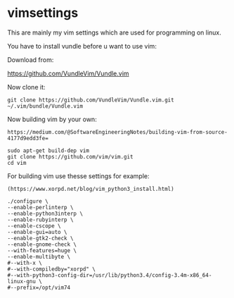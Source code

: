 # vimsettings

This are mainly my vim settings which are used for programming on linux.

You have to install vundle before u want to use vim:

Download from:

https://github.com/VundleVim/Vundle.vim

Now clone it:

```
git clone https://github.com/VundleVim/Vundle.vim.git ~/.vim/bundle/Vundle.vim
```

Now building vim by your own:

```
https://medium.com/@SoftwareEngineeringNotes/building-vim-from-source-4177d9edd3fe=
```

```
sudo apt-get build-dep vim
git clone https://github.com/vim/vim.git
cd vim

```

For building vim use thesse settings for example:

```
(https://www.xorpd.net/blog/vim_python3_install.html)

./configure \
--enable-perlinterp \
--enable-python3interp \
--enable-rubyinterp \
--enable-cscope \
--enable-gui=auto \
--enable-gtk2-check \
--enable-gnome-check \
--with-features=huge \
--enable-multibyte \
#--with-x \
#--with-compiledby="xorpd" \
#--with-python3-config-dir=/usr/lib/python3.4/config-3.4m-x86_64-linux-gnu \
#--prefix=/opt/vim74
```
